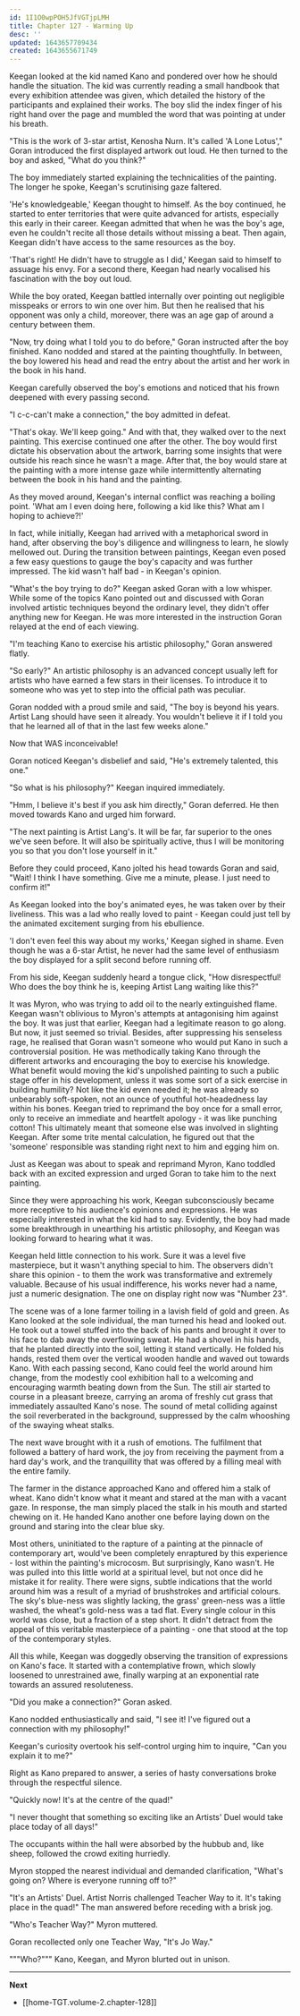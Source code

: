 ```yaml
---
id: 1I1O0wpPOH5JfVGTjpLMH
title: Chapter 127 - Warming Up
desc: ''
updated: 1643657709434
created: 1643655671749
---
```


Keegan looked at the kid named Kano and pondered over how he should handle the situation. The kid was currently reading a small handbook that every exhibition attendee was given, which detailed the history of the participants and explained their works. The boy slid the index finger of his right hand over the page and mumbled the word that was pointing at under his breath.

"This is the work of 3-star artist, Kenosha Nurn. It's called 'A Lone Lotus'," Goran introduced the first displayed artwork out loud. He then turned to the boy and asked, "What do you think?"

The boy immediately started explaining the technicalities of the painting. The longer he spoke, Keegan's scrutinising gaze faltered.

'He's knowledgeable,' Keegan thought to himself. As the boy continued, he started to enter territories that were quite advanced for artists, especially this early in their career. Keegan admitted that when he was the boy's age, even he couldn't recite all those details without missing a beat. Then again, Keegan didn't have access to the same resources as the boy.

'That's right! He didn't have to struggle as I did,' Keegan said to himself to assuage his envy. For a second there, Keegan had nearly vocalised his fascination with the boy out loud.

While the boy orated, Keegan battled internally over pointing out negligible misspeaks or errors to win one over him. But then he realised that his opponent was only a child, moreover, there was an age gap of around a century between them.

"Now, try doing what I told you to do before," Goran instructed after the boy finished. Kano nodded and stared at the painting thoughtfully. In between, the boy lowered his head and read the entry about the artist and her work in the book in his hand.

Keegan carefully observed the boy's emotions and noticed that his frown deepened with every passing second.

"I c-c-can't make a connection," the boy admitted in defeat.

"That's okay. We'll keep going." And with that, they walked over to the next painting. This exercise continued one after the other. The boy would first dictate his observation about the artwork, barring some insights that were outside his reach since he wasn't a mage. After that, the boy would stare at the painting with a more intense gaze while intermittently alternating between the book in his hand and the painting.

As they moved around, Keegan's internal conflict was reaching a boiling point. 'What am I even doing here, following a kid like this? What am I hoping to achieve?!'

In fact, while initially, Keegan had arrived with a metaphorical sword in hand, after observing the boy's diligence and willingness to learn, he slowly mellowed out. During the transition between paintings, Keegan even posed a few easy questions to gauge the boy's capacity and was further impressed. The kid wasn't half bad - in Keegan's opinion.

"What's the boy trying to do?" Keegan asked Goran with a low whisper. While some of the topics Kano pointed out and discussed with Goran involved artistic techniques beyond the ordinary level, they didn't offer anything new for Keegan. He was more interested in the instruction Goran relayed at the end of each viewing.

"I'm teaching Kano to exercise his artistic philosophy," Goran answered flatly.

"So early?" An artistic philosophy is an advanced concept usually left for artists who have earned a few stars in their licenses. To introduce it to someone who was yet to step into the official path was peculiar.

Goran nodded with a proud smile and said, "The boy is beyond his years. Artist Lang should have seen it already. You wouldn't believe it if I told you that he learned all of that in the last few weeks alone."

Now that WAS inconceivable!

Goran noticed Keegan's disbelief and said, "He's extremely talented, this one."

"So what is his philosophy?" Keegan inquired immediately.

"Hmm, I believe it's best if you ask him directly," Goran deferred. He then moved towards Kano and urged him forward.

"The next painting is Artist Lang's. It will be far, far superior to the ones we've seen before. It will also be spiritually active, thus I will be monitoring you so that you don't lose yourself in it."

Before they could proceed, Kano jolted his head towards Goran and said, "Wait! I think I have something. Give me a minute, please. I just need to confirm it!"

As Keegan looked into the boy's animated eyes, he was taken over by their liveliness. This was a lad who really loved to paint - Keegan could just tell by the animated excitement surging from his ebullience.

'I don't even feel this way about my works,' Keegan sighed in shame. Even though he was a 6-star Artist, he never had the same level of enthusiasm the boy displayed for a split second before running off.

From his side, Keegan suddenly heard a tongue click, "How disrespectful! Who does the boy think he is, keeping Artist Lang waiting like this?"

It was Myron, who was trying to add oil to the nearly extinguished flame. Keegan wasn't oblivious to Myron's attempts at antagonising him against the boy. It was just that earlier, Keegan had a legitimate reason to go along. But now, it just seemed so trivial. Besides, after suppressing his senseless rage, he realised that Goran wasn't someone who would put Kano in such a controversial position. He was methodically taking Kano through the different artworks and encouraging the boy to exercise his knowledge. What benefit would moving the kid's unpolished painting to such a public stage offer in his development, unless it was some sort of a sick exercise in building humility? Not like the kid even needed it; he was already so unbearably soft-spoken, not an ounce of youthful hot-headedness lay within his bones. Keegan tried to reprimand the boy once for a small error, only to receive an immediate and heartfelt apology - it was like punching cotton! This ultimately meant that someone else was involved in slighting Keegan. After some trite mental calculation, he figured out that the 'someone' responsible was standing right next to him and egging him on.

Just as Keegan was about to speak and reprimand Myron, Kano toddled back with an excited expression and urged Goran to take him to the next painting.

Since they were approaching his work, Keegan subconsciously became more receptive to his audience's opinions and expressions. He was especially interested in what the kid had to say. Evidently, the boy had made some breakthrough in unearthing his artistic philosophy, and Keegan was looking forward to hearing what it was.

Keegan held little connection to his work. Sure it was a level five masterpiece, but it wasn't anything special to him. The observers didn't share this opinion - to them the work was transformative and extremely valuable. Because of his usual indifference, his works never had a name, just a numeric designation. The one on display right now was "Number 23".

The scene was of a lone farmer toiling in a lavish field of gold and green. As Kano looked at the sole individual, the man turned his head and looked out. He took out a towel stuffed into the back of his pants and brought it over to his face to dab away the overflowing sweat. He had a shovel in his hands, that he planted directly into the soil, letting it stand vertically. He folded his hands, rested them over the vertical wooden handle and waved out towards Kano. With each passing second, Kano could feel the world around him change, from the modestly cool exhibition hall to a welcoming and encouraging warmth beating down from the Sun. The still air started to course in a pleasant breeze, carrying an aroma of freshly cut grass that immediately assaulted Kano's nose. The sound of metal colliding against the soil reverberated in the background, suppressed by the calm whooshing of the swaying wheat stalks.

The next wave brought with it a rush of emotions. The fulfilment that followed a battery of hard work, the joy from receiving the payment from a hard day's work, and the tranquillity that was offered by a filling meal with the entire family.

The farmer in the distance approached Kano and offered him a stalk of wheat. Kano didn't know what it meant and stared at the man with a vacant gaze. In response, the man simply placed the stalk in his mouth and started chewing on it. He handed Kano another one before laying down on the ground and staring into the clear blue sky.

Most others, uninitiated to the rapture of a painting at the pinnacle of contemporary art, would've been completely enraptured by this experience - lost within the painting's microcosm. But surprisingly, Kano wasn't. He was pulled into this little world at a spiritual level, but not once did he mistake it for reality. There were signs, subtle indications that the world around him was a result of a myriad of brushstrokes and artificial colours. The sky's blue-ness was slightly lacking, the grass' green-ness was a little washed, the wheat's gold-ness was a tad flat. Every single colour in this world was close, but a fraction of a step short. It didn't detract from the appeal of this veritable masterpiece of a painting - one that stood at the top of the contemporary styles.

All this while, Keegan was doggedly observing the transition of expressions on Kano's face. It started with a contemplative frown, which slowly loosened to unrestrained awe, finally warping at an exponential rate towards an assured resoluteness.

"Did you make a connection?" Goran asked.

Kano nodded enthusiastically and said, "I see it! I've figured out a connection with my philosophy!"

Keegan's curiosity overtook his self-control urging him to inquire, "Can you explain it to me?"

Right as Kano prepared to answer, a series of hasty conversations broke through the respectful silence.

"Quickly now! It's at the centre of the quad!"

"I never thought that something so exciting like an Artists' Duel would take place today of all days!"

The occupants within the hall were absorbed by the hubbub and, like sheep, followed the crowd exiting hurriedly.

Myron stopped the nearest individual and demanded clarification, "What's going on? Where is everyone running off to?"

"It's an Artists' Duel. Artist Norris challenged Teacher Way to it. It's taking place in the quad!" The man answered before receding with a brisk jog.

"Who's Teacher Way?" Myron muttered.

Goran recollected only one Teacher Way, "It's Jo Way."

"""Who?""" Kano, Keegan, and Myron blurted out in unison.

____

**Next**
* [[home-TGT.volume-2.chapter-128]]